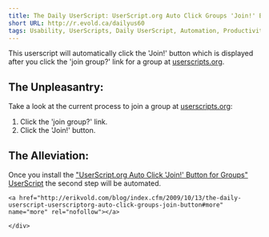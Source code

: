 ```yaml
---
title: The Daily UserScript: UserScript.org Auto Click Groups 'Join!' Button
short URL: http://r.evold.ca/dailyus60
tags: Usability, UserScripts, Daily UserScript, Automation, Productivity
---
```

This userscript will automatically click the 'Join!' button which is displayed after you click the 'join group?' link for a group at <a title="userscripts.org" rel="external nofollow" rev="vote-for" target="_blank" href="http://userscripts.org/">userscripts.org</a>.
</p>

<h2>The Unpleasantry:</h2>
<p>
Take a look at the current process to join a group at <a title="userscripts.org" rel="external nofollow" rev="vote-for" target="_blank" href="http://userscripts.org/">userscripts.org</a>:
</p><ol>
<li>Click the 'join group?' link.</li>
<li>Click the 'Join!' button.</li>
</ol>
<p></p>

<h2>The Alleviation:</h2>
<p>
Once you install the <a href="http://userscripts.org/scripts/show/59354" title="UserScript.org Auto Click 'Join!' Button for Groups" rel="external nofollow" target="_blank" rev="vote-for">"UserScript.org Auto Click 'Join!' Button for Groups" UserScript</a> the second step will be automated.
</p>

  	<a href="http://erikvold.com/blog/index.cfm/2009/10/13/the-daily-userscript-userscriptorg-auto-click-groups-join-button#more" name="more" rel="nofollow"></a>
		
	</div>
	
<script type="text/javascript">
google_ad_client = "pub-5964377618444056";
google_ad_slot = "9885673634";
google_ad_width = 468;
google_ad_height = 60;
</script>
<script type="text/javascript" src="http://pagead2.googlesyndication.com/pagead/show_ads.js"></script><ins style="display:inline-table;border:none;height:60px;margin:0;padding:0;position:relative;visibility:visible;width:468px">

